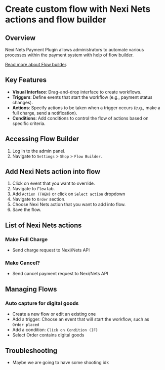 # Create custom flow with Nexi Nets actions and flow builder

## Overview

Nexi Nets Payment Plugin allows administrators to automate various processes within the payment system with help of flow builder. 

[Read more about Flow builder](https://developer.shopware.com/docs/guides/plugins/plugins/framework/flow/add-flow-builder-action.html).

## Key Features

- **Visual Interface**: Drag-and-drop interface to create workflows.
- **Triggers**: Define events that start the workflow (e.g., payment status changes).
- **Actions**: Specify actions to be taken when a trigger occurs (e.g., make a full charge, send a notification).
- **Conditions**: Add conditions to control the flow of actions based on specific criteria.

## Accessing Flow Builder

1. Log in to the admin panel.
2. Navigate to `Settings` > `Shop` > `Flow Builder`.

## Add Nexi Nets action into flow

1. Click on event that you want to override.
2. Navigate to `Flow` tab.
2. Add `Action (THEN)` or click on `Select action` dropdown
2. Navigate to `Order` section.
3. Choose Nexi Nets action that you want to add into flow.
6. Save the flow.

## List of Nexi Nets actions

### Make Full Charge

- Send charge request to Nexi/Nets API

### Make Cancel? 

- Send cancel payment request to Nexi/Nets API

## Managing Flows

### Auto capture for digital goods

- Create a new flow or edit an existing one
- Add a trigger: Choose an event that will start the workflow, such as `Order placed`
- Add a condition: `Click on Condition (IF)`
- Select Order contains digital goods


## Troubleshooting

- Maybe we are going to have some shooting idk
